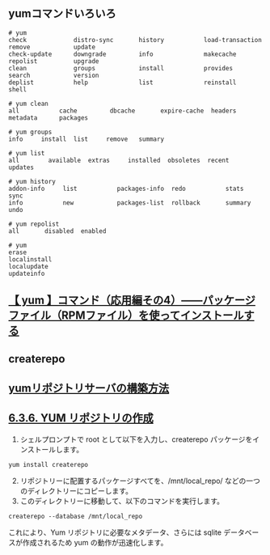 ## yumコマンドいろいろ

```
# yum
check             distro-sync       history           load-transaction  remove            update
check-update      downgrade         info              makecache         repolist          upgrade
clean             groups            install           provides          search            version
deplist           help              list              reinstall         shell

# yum clean
all           cache         dbcache       expire-cache  headers       metadata      packages

# yum groups
info     install  list     remove   summary

# yum list
all        available  extras     installed  obsoletes  recent     updates

# yum history
addon-info     list           packages-info  redo           stats          sync
info           new            packages-list  rollback       summary        undo

# yum repolist
all       disabled  enabled

# yum
erase
localinstall
localupdate
updateinfo
```

## [【 yum 】コマンド（応用編その4）――パッケージファイル（RPMファイル）を使ってインストールする](https://atmarkit.itmedia.co.jp/ait/articles/1609/23/news012.html)


## createrepo
## [yumリポジトリサーバの構築方法](https://qiita.com/hana_shin/items/f714376d041941320290)
## [6.3.6. YUM リポジトリの作成](https://access.redhat.com/documentation/ja-jp/red_hat_enterprise_linux/6/html/deployment_guide/sec-yum_repository)
1. シェルプロンプトで root として以下を入力し、createrepo パッケージをインストールします。
```
yum install createrepo
```

2. リポジトリーに配置するパッケージすべてを、/mnt/local_repo/ などの一つのディレクトリーにコピーします。
3. このディレクトリーに移動して、以下のコマンドを実行します。
```
createrepo --database /mnt/local_repo
```
これにより、Yum リポジトリに必要なメタデータ、さらには sqlite データベースが作成されるため yum の動作が迅速化します。<br>

